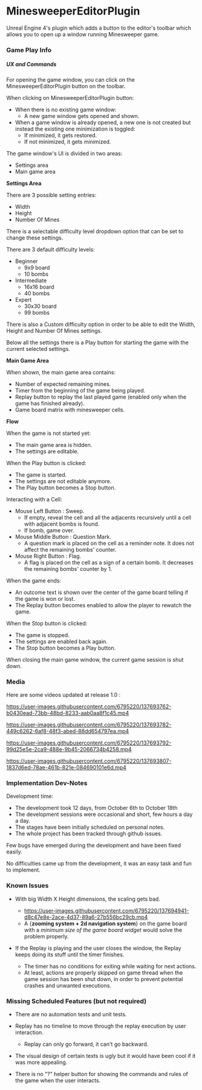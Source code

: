 # MinesweeperEditorPlugin
Unreal Engine 4's plugin which adds a button to the editor's toolbar which allows you to open up a window running Minesweeper game.

### Game Play Info

##### UX and Commands

For opening the game window, you can click on the MinesweeperEditorPlugin button on the toolbar.

When clicking on MinesweeperEditorPlugin button:
- When there is no existing game window:
  - A new game window gets opened and shown.
- When a game window is already opened, a new one is not created but instead the existing one minimization is toggled:
  - If minimized, it gets restored.
  - If not minimized, it gets minimized.

The game window's UI is divided in two areas: 
- Settings area
- Main game area

**Settings Area**

There are 3 possible setting entries:
- Width
- Height
- Number Of Mines

There is a selectable difficulty level dropdown option that can be set to change these settings.

There are 3 default difficulty levels: 
- Beginner
  - 9x9 board
  - 10 bombs
- Intermediate
  - 16x16 board
  - 40 bombs
- Expert
  - 30x30 board
  - 99 bombs
  
There is also a Custom difficulty option in order to be able to edit the Width, Height and Number Of Mines settings.

Below all the settings there is a Play button for starting the game with the current selected settings.

**Main Game Area**

When shown, the main game area contains:
- Number of expected remaining mines.
- Timer from the beginning of the game being played.
- Replay button to replay the last played game (enabled only when the game has finished already).
- Game board matrix with minesweeper cells.

**Flow**

When the game is not started yet:
- The main game area is hidden.
- The settings are editable.

When the Play button is clicked:
- The game is started.
- The settings are not editable anymore.
- The Play button becomes a Stop button.

Interacting with a Cell:
- Mouse Left Button : Sweep.
  - If empty, reveal the cell and all the adjacents recursively until a cell with adjacent bombs is found.
  - If bomb, game over.
- Mouse Middle Button : Question Mark.
  - A question mark is placed on the cell as a reminder note. It does not affect the remaining bombs' counter.
- Mouse Right Button : Flag.
  - A flag is placed on the cell as a sign of a certain bomb. It decreases the remaining bombs' counter by 1.

When the game ends:
- An outcome text is shown over the center of the game board telling if the game is won or lost.
- The Replay button becomes enabled to allow the player to rewatch the game.

When the Stop button is clicked:
- The game is stopped.
- The settings are enabled back again.
- The Stop button becomes a Play button.

When closing the main game window, the current game session is shut down.

### Media

Here are some videos updated at release 1.0 :

https://user-images.githubusercontent.com/6795220/137693762-b0430ead-73bb-48bd-8233-aab0aa8f1c45.mp4


https://user-images.githubusercontent.com/6795220/137693782-449c6262-6af8-48f3-abed-88dd654797ea.mp4


https://user-images.githubusercontent.com/6795220/137693792-99d25e5e-2ca9-488e-9b45-2066734b4258.mp4


https://user-images.githubusercontent.com/6795220/137693807-1837d6ed-78ae-461b-821e-084690101e6d.mp4

### Implementation Dev-Notes

Development time:
- The development took 12 days, from October 6th to October 18th
- The development sessions were occasional and short, few hours a day a day.
- The stages have been initially scheduled on personal notes.
- The whole project has been tracked through github issues.

Few bugs have emerged during the development and have been fixed easily.

No difficulties came up from the development, it was an easy task and fun to implement.

### Known Issues

- With big Width X Height dimensions, the scaling gets bad.
  - https://user-images.githubusercontent.com/6795220/137694941-d8c47e8e-2ace-4d37-89a6-27b556bc29cb.mp4
  - A {**zooming system + 2d navigation system**} on the game board with a *minimum size of the game board widget* would solve the problem properly.

- If the Replay is playing and the user closes the window, the Replay keeps doing its stuff until the timer finishes.
  - The timer has no conditions for exiting while waiting for next actions.
  - At least, actions are properly skipped on game thread when the game session has been shut down, in order to prevent potential crashes and unwanted executions.

### Missing Scheduled Features (but not required)

- There are no automation tests and unit tests.

- Replay has no timeline to move through the replay execution by user interaction.
  - Replay can only go forward, it can't go backward.

- The visual design of certain texts is ugly but it would have been cool if it was more appealing.

- There is no "?" helper button for showing the commands and rules of the game when the user interacts.